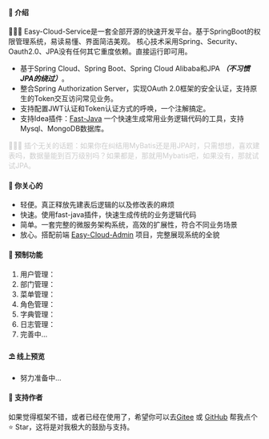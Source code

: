 #### 🌈 介绍
🎉🎉🔥 Easy-Cloud-Service是一套全部开源的快速开发平台。基于SpringBoot的权限管理系统，易读易懂、界面简洁美观。 核心技术采用Spring、Security、Oauth2.0、JPA没有任何其它重度依赖。直接运行即可用。

* 基于Spring Cloud、Spring Boot、Spring Cloud Alibaba和JPA ***（不习惯JPA的绕过）***。
* 整合Spring Authorization Server，实现OAuth 2.0框架的安全认证，支持原生的Token交互访问常见业务。
* 支持配置JWT认证和Token认证方式的呼唤，一个注解搞定。
* 支持Idea插件：[Fast-Java](https://gitee.com/wxson/fast-java-plugin.git) 一个快速生成常用业务逻辑代码的工具，支持Mysql、MongoDB数据库。

<p style="color: #CCCCCC;">🚧🚧🚧 插个无关的话题：如果你在纠结用MyBatis还是用JPA时，只需想想，喜欢建表吗，数据量能到百万级别吗？如果都是，那就用Mybatis吧，如果没有，那就试试JPA。</p>

#### 💝️ 你关心的

* 轻便。真正释放先建表后逻辑的以及修改表的麻烦
* 快速。使用fast-java插件，快速生成传统的业务逻辑代码
* 简单。一套完整的微服务架构系统，高效的扩展性，符合不同业务场景 
* 放心。搭配前端 [Easy-Cloud-Admin](https://gitee.com/wxson/easy-cloud-admin.git) 项目，完整展现系统的全貌

#### 💒 预制功能

1.  用户管理：
2.  部门管理：
3.  菜单管理：
4.  角色管理：
5.  字典管理：
6.  日志管理：
7.  完善中...

#### ⛱️ 线上预览

- 努力准备中...

#### 💌 支持作者

如果觉得框架不错，或者已经在使用了，希望你可以去<a target="_blank" href="https://gitee.com/wxson/easy-cloud-admin.git">Gitee</a> 或 <a target="_blank" href="https://github.com/wxson/easy-cloud-service.git">GitHub</a> 帮我点个 ⭐
Star，这将是对我极大的鼓励与支持。
